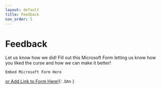 ```yaml
---
layout: default
title: Feedback
nav_order: 5
---
```

# Feedback
Let us know how we did! Fill out this Microsoft Form letting us know how you liked the curse and how we can make it better!

```
Embed Microsoft Form Here
```

[or Add Link to Form Here!](#feedback){: .btn }